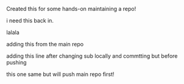 Created this for some hands-on maintaining a repo!

i need this back in.

lalala

adding this from the main repo

adding this line after changing sub locally and commtting but before pushing

this one same but will push main repo first!
